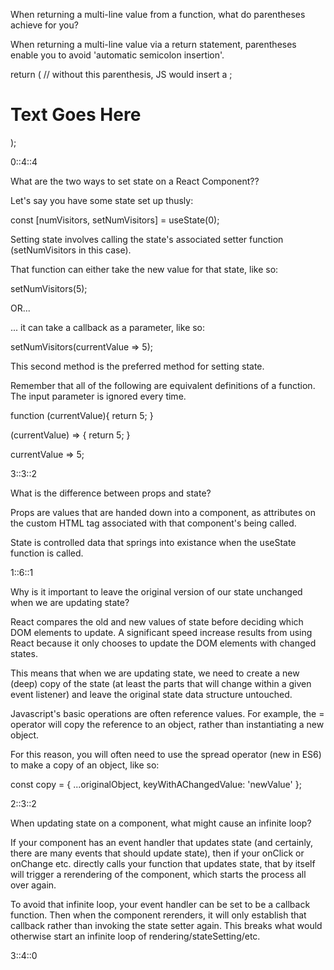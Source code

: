 When returning a multi-line value from a function, what do parentheses achieve for you?

When returning a multi-line value via a return statement, parentheses enable you to avoid 'automatic 
semicolon insertion'.

return ( // without this parenthesis, JS would insert a ;
<div>
  <h1>Text Goes Here</h1>
</div>
);

0::4::4

What are the two ways to set state on a React Component??

Let's say you have some state set up thusly:

const [numVisitors, setNumVisitors] = useState(0);

Setting state involves calling the state's associated setter function (setNumVisitors in this case).

That function can either take the new value for that state, like so:

setNumVisitors(5);

OR...

... it can take a callback as a parameter, like so:

setNumVisitors(currentValue => 5);

This second method is the preferred method for setting state.

Remember that all of the following are equivalent definitions of a function. The input parameter is ignored every time.

function (currentValue){
  return 5;
}

(currentValue) => { return 5; } 

currentValue => 5;

3::3::2


What is the difference between props and state?

Props are values that are handed down into a component, as attributes on the custom HTML tag associated with that component's being called.

State is controlled data that springs into existance when the useState function is called.

1::6::1


Why is it important to leave the original version of our state unchanged when we are updating state?

React compares the old and new values of state before deciding which DOM elements to update. A significant 
speed increase results from using React because it only chooses to update the DOM elements with changed 
states.

This means that when we are updating state, we need to create a new (deep) copy of the state (at least the 
parts that will change within a given event listener) and leave the original state data structure 
untouched.

Javascript's basic operations are often reference values. For example, the = operator will copy the 
reference to an object, rather than instantiating a new object.

For this reason, you will often need to use the spread operator (new in ES6) to make a copy of an object, 
like so:

const copy = {
  ...originalObject,
  keyWithAChangedValue: 'newValue'
};

2::3::2



When updating state on a component, what might cause an infinite loop?

If your component has an event handler that updates state (and certainly, there are many events that should 
update state), then if your onClick or onChange etc. directly calls your function that updates state, that 
by itself will trigger a rerendering of the component, which starts the process all over again.

To avoid that infinite loop, your event handler can be set to be a callback function. Then when the 
component rerenders, it will only establish that callback rather than invoking the state setter again. This 
breaks what would otherwise start an infinite loop of rendering/stateSetting/etc.

3::4::0
